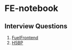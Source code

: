 # FE-notebook

## Interview Questions

1. [FuelFrontend](https://github.com/FuelFrontend/Frontend-Developer-Interview-Preparation)
2. [H5BP](https://github.com/h5bp/Front-end-Developer-Interview-Questions)
